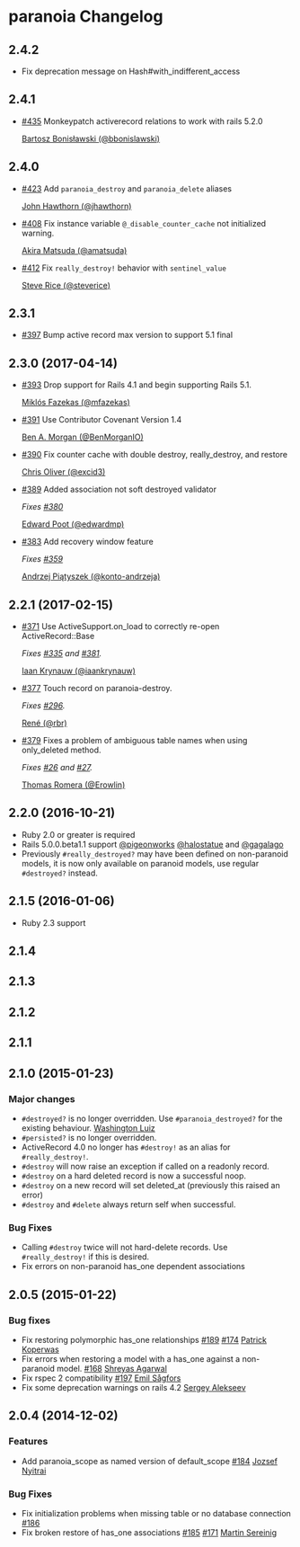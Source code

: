 # paranoia Changelog

## 2.4.2

* Fix deprecation message on Hash#with_indifferent_access

## 2.4.1

* [#435](https://github.com/rubysherpas/paranoia/pull/435) Monkeypatch activerecord relations to work with rails 5.2.0

  [Bartosz Bonisławski (@bbonislawski)](https://github.com/bbonislawski)

## 2.4.0

* [#423](https://github.com/rubysherpas/paranoia/pull/423) Add `paranoia_destroy` and `paranoia_delete` aliases

  [John Hawthorn (@jhawthorn)](https://github.com/jhawthorn)

* [#408](https://github.com/rubysherpas/paranoia/pull/408) Fix instance variable `@_disable_counter_cache` not initialized warning.

  [Akira Matsuda (@amatsuda)](https://github.com/amatsuda)

* [#412](https://github.com/rubysherpas/paranoia/pull/412) Fix `really_destroy!` behavior with `sentinel_value`

  [Steve Rice (@steverice)](https://github.com/steverice)

## 2.3.1

* [#397](https://github.com/rubysherpas/paranoia/pull/397) Bump active record max version to support 5.1 final

## 2.3.0 (2017-04-14)

* [#393](https://github.com/rubysherpas/paranoia/pull/393) Drop support for Rails 4.1 and begin supporting Rails 5.1.

  [Miklós Fazekas (@mfazekas)](https://github.com/mfazekas)

* [#391](https://github.com/rubysherpas/paranoia/pull/391) Use Contributor Covenant Version 1.4

  [Ben A. Morgan (@BenMorganIO)](https://github.com/BenMorganIO)

* [#390](https://github.com/rubysherpas/paranoia/pull/390) Fix counter cache with double destroy, really_destroy, and restore

  [Chris Oliver (@excid3)](https://github.com/excid3)

* [#389](https://github.com/rubysherpas/paranoia/pull/389) Added association not soft destroyed validator

  _Fixes [#380](https://github.com/rubysherpas/paranoia/issues/380)_

  [Edward Poot (@edwardmp)](https://github.com/edwardmp)

* [#383](https://github.com/rubysherpas/paranoia/pull/383) Add recovery window feature

  _Fixes [#359](https://github.com/rubysherpas/paranoia/issues/359)_

  [Andrzej Piątyszek (@konto-andrzeja)](https://github.com/konto-andrzeja)


## 2.2.1 (2017-02-15)

* [#371](https://github.com/rubysherpas/paranoia/pull/371) Use ActiveSupport.on_load to correctly re-open ActiveRecord::Base

  _Fixes [#335](https://github.com/rubysherpas/paranoia/issues/335) and [#381](https://github.com/rubysherpas/paranoia/issues/381)._

  [Iaan Krynauw (@iaankrynauw)](https://github.com/iaankrynauw)

* [#377](https://github.com/rubysherpas/paranoia/pull/377) Touch record on paranoia-destroy.

  _Fixes [#296](https://github.com/rubysherpas/paranoia/issues/296)._

  [René (@rbr)](https://github.com/rbr)

* [#379](https://github.com/rubysherpas/paranoia/pull/379) Fixes a problem of ambiguous table names when using only_deleted method.

  _Fixes [#26](https://github.com/rubysherpas/paranoia/issues/26) and [#27](https://github.com/rubysherpas/paranoia/pull/27)._

  [Thomas Romera (@Erowlin)](https://github.com/Erowlin)

## 2.2.0 (2016-10-21)

* Ruby 2.0 or greater is required
* Rails 5.0.0.beta1.1 support [@pigeonworks](https://github.com/pigeonworks) [@halostatue](https://github.com/halostatue) and [@gagalago](https://github.com/gagalago)
* Previously `#really_destroyed?` may have been defined on non-paranoid models, it is now only available on paranoid models, use regular `#destroyed?` instead.

## 2.1.5 (2016-01-06)

* Ruby 2.3 support

## 2.1.4

## 2.1.3

## 2.1.2

## 2.1.1

## 2.1.0 (2015-01-23)

### Major changes

* `#destroyed?` is no longer overridden. Use `#paranoia_destroyed?` for the existing behaviour. [Washington Luiz](https://github.com/huoxito)
* `#persisted?` is no longer overridden.
* ActiveRecord 4.0 no longer has `#destroy!` as an alias for `#really_destroy!`.
* `#destroy` will now raise an exception if called on a readonly record.
* `#destroy` on a hard deleted record is now a successful noop.
* `#destroy` on a new record will set deleted_at (previously this raised an error)
* `#destroy` and `#delete` always return self when successful.

### Bug Fixes

* Calling `#destroy` twice will not hard-delete records. Use `#really_destroy!` if this is desired.
* Fix errors on non-paranoid has_one dependent associations

## 2.0.5 (2015-01-22)

### Bug fixes

* Fix restoring polymorphic has_one relationships [#189](https://github.com/radar/paranoia/pull/189) [#174](https://github.com/radar/paranoia/issues/174) [Patrick Koperwas](https://github.com/PatKoperwas)
* Fix errors when restoring a model with a has_one against a non-paranoid model. [#168](https://github.com/radar/paranoia/pull/168) [Shreyas Agarwal](https://github.com/shreyas123)
* Fix rspec 2 compatibility [#197](https://github.com/radar/paranoia/pull/197) [Emil Sågfors](https://github.com/lime)
* Fix some deprecation warnings on rails 4.2 [Sergey Alekseev](https://github.com/sergey-alekseev)

## 2.0.4 (2014-12-02)

### Features
* Add paranoia_scope as named version of default_scope [#184](https://github.com/radar/paranoia/pull/184) [Jozsef Nyitrai](https://github.com/nyjt)


### Bug Fixes
* Fix initialization problems when missing table or no database connection [#186](https://github.com/radar/paranoia/issues/186)
* Fix broken restore of has_one associations [#185](https://github.com/radar/paranoia/issues/185) [#171](https://github.com/radar/paranoia/pull/171) [Martin Sereinig](https://github.com/srecnig)
